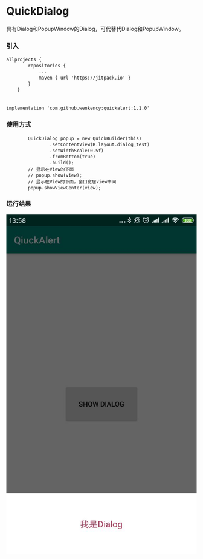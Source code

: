 # QuickDialog
具有Dialog和PopupWindow的Dialog，可代替代Dialog和PopupWindow。

### 引入

```
allprojects {
		repositories {
			...
			maven { url 'https://jitpack.io' }
		}
	}


implementation 'com.github.wenkency:quickalert:1.1.0'

```

### 使用方式
```
        QuickDialog popup = new QuickBuilder(this)
                .setContentView(R.layout.dialog_test)
                .setWidthScale(0.5f)
                .fromBottom(true)
                .build();
        // 显示在View的下面
        // popup.show(view);
        // 显示在View的下面，窗口宽居view中间
        popup.showViewCenter(view);

```

### 运行结果

![运行结果](screenshot/image.jpg)
